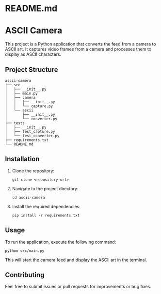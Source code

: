 # README.md

# ASCII Camera

This project is a Python application that converts the feed from a camera to ASCII art. It captures video frames from a camera and processes them to display as ASCII characters.

## Project Structure

```
ascii-camera
├── src
│   ├── __init__.py
│   ├── main.py
│   ├── camera
│   │   ├── __init__.py
│   │   └── capture.py
│   └── ascii
│       ├── __init__.py
│       └── converter.py
├── tests
│   ├── __init__.py
│   ├── test_capture.py
│   └── test_converter.py
├── requirements.txt
└── README.md
```

## Installation

1. Clone the repository:
   ```
   git clone <repository-url>
   ```
2. Navigate to the project directory:
   ```
   cd ascii-camera
   ```
3. Install the required dependencies:
   ```
   pip install -r requirements.txt
   ```

## Usage

To run the application, execute the following command:
```
python src/main.py
```

This will start the camera feed and display the ASCII art in the terminal.

## Contributing

Feel free to submit issues or pull requests for improvements or bug fixes.